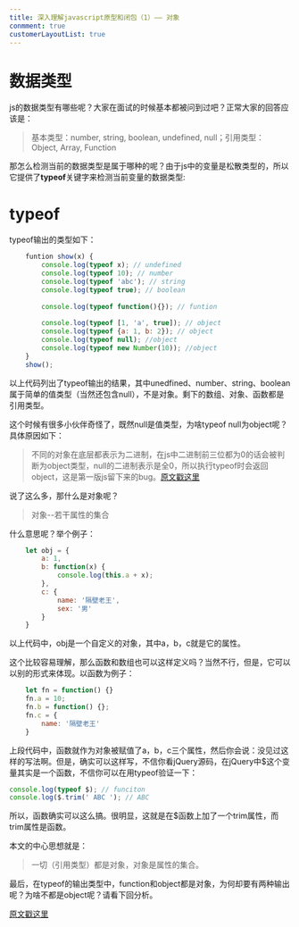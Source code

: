 ```yaml
---
title: 深入理解javascript原型和闭包（1）—— 对象
conmment: true
customerLayoutList: true
---
```


# 数据类型
js的数据类型有哪些呢？大家在面试的时候基本都被问到过吧？正常大家的回答应该是：
> 基本类型：number, string, boolean, undefined, null；引用类型：Object, Array, Function

那怎么检测当前的数据类型是属于哪种的呢？由于js中的变量是松散类型的，所以它提供了**typeof**关键字来检测当前变量的数据类型:

# typeof

typeof输出的类型如下：

``` js
    funtion show(x) {
        console.log(typeof x); // undefined
        console.log(typeof 10); // number
        console.log(typeof 'abc'); // string
        console.log(typeof true); // boolean
        
        console.log(typeof function(){}); // funtion
        
        console.log(typeof [1, 'a', true]); // object
        console.log(typeof {a: 1, b: 2}); // object
        console.log(typeof null); //object
        console.log(typeof new Number(10)); //object
    }
    show();
```
以上代码列出了typeof输出的结果，其中unedfined、number、string、boolean属于简单的值类型（当然还包含null），不是对象。剩下的数组、对象、函数都是引用类型。

这个时候有很多小伙伴奇怪了，既然null是值类型，为啥typeof null为object呢？具体原因如下：

> 不同的对象在底层都表示为二进制，在js中二进制前三位都为0的话会被判断为object类型，null的二进制表示是全0，所以执行typeof时会返回object，这是第一版js留下来的bug。[原文戳这里](https://www.cnblogs.com/wzybnzy/p/7232618.html)

说了这么多，那什么是对象呢？

> 对象--若干属性的集合

什么意思呢？举个例子：

``` js
    let obj = {
        a: 1,
        b: function(x) {
            console.log(this.a + x);
        },
        c: {
            name: '隔壁老王',
            sex: '男'
        }
    }
```
以上代码中，obj是一个自定义的对象，其中a，b，c就是它的属性。

这个比较容易理解，那么函数和数组也可以这样定义吗？当然不行，但是，它可以以别的形式来体现。以函数为例子：

``` js
    let fn = function() {}
    fn.a = 10;
    fn.b = function() {};
    fn.c = {
        name: '隔壁老王'
    }
```
上段代码中，函数就作为对象被赋值了a，b，c三个属性，然后你会说：没见过这样的写法啊。但是，确实可以这样写，不信你看jQuery源码，在jQuery中$这个变量其实是一个函数，不信你可以在用typeof验证一下：

```js
console.log(typeof $); // funciton
console.log($.trim(' ABC '); // ABC
```

所以，函数确实可以这么搞。很明显，这就是在$函数上加了一个trim属性，而trim属性是函数。

本文的中心思想就是：

> 一切（引用类型）都是对象，对象是属性的集合。

最后，在typeof的输出类型中，function和object都是对象，为何却要有两种输出呢？为啥不都是object呢？请看下回分析。

[原文戳这里](https://www.cnblogs.com/wangfupeng1988/p/3977987.html)
